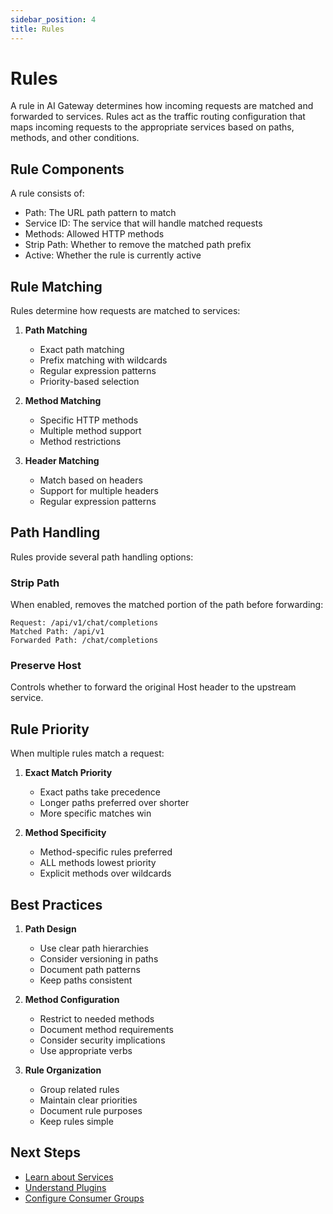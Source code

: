 ```yaml
---
sidebar_position: 4
title: Rules
---
```


# Rules

A rule in AI Gateway determines how incoming requests are matched and forwarded to services. Rules act as the traffic routing configuration that maps incoming requests to the appropriate services based on paths, methods, and other conditions.

## Rule Components

A rule consists of:
- Path: The URL path pattern to match
- Service ID: The service that will handle matched requests
- Methods: Allowed HTTP methods
- Strip Path: Whether to remove the matched path prefix
- Active: Whether the rule is currently active

## Rule Matching

Rules determine how requests are matched to services:

1. **Path Matching**
   - Exact path matching
   - Prefix matching with wildcards
   - Regular expression patterns
   - Priority-based selection

2. **Method Matching**
   - Specific HTTP methods
   - Multiple method support
   - Method restrictions

3. **Header Matching**
   - Match based on headers
   - Support for multiple headers
   - Regular expression patterns

## Path Handling

Rules provide several path handling options:

### Strip Path
When enabled, removes the matched portion of the path before forwarding:
```
Request: /api/v1/chat/completions
Matched Path: /api/v1
Forwarded Path: /chat/completions
```

### Preserve Host
Controls whether to forward the original Host header to the upstream service.

## Rule Priority

When multiple rules match a request:

1. **Exact Match Priority**
   - Exact paths take precedence
   - Longer paths preferred over shorter
   - More specific matches win

2. **Method Specificity**
   - Method-specific rules preferred
   - ALL methods lowest priority
   - Explicit methods over wildcards

## Best Practices

1. **Path Design**
   - Use clear path hierarchies
   - Consider versioning in paths
   - Document path patterns
   - Keep paths consistent

2. **Method Configuration**
   - Restrict to needed methods
   - Document method requirements
   - Consider security implications
   - Use appropriate verbs

3. **Rule Organization**
   - Group related rules
   - Maintain clear priorities
   - Document rule purposes
   - Keep rules simple

## Next Steps

- [Learn about Services](./services.md)
- [Understand Plugins](./plugins.md)
- [Configure Consumer Groups](./consumer-groups.md) 